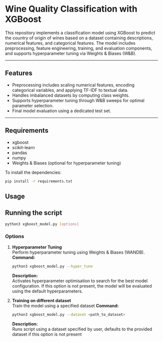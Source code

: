 # Wine Quality Classification with XGBoost

This repository implements a classification model using XGBoost to predict the country of origin of wines based on a dataset containing descriptions, numerical features, and categorical features. The model includes preprocessing, feature engineering, training, and evaluation components, and supports hyperparameter tuning via Weights & Biases (W&B).

---

## Features

- Preprocessing includes scaling numerical features, encoding categorical variables, and applying TF-IDF to textual data.
- Handles imbalanced datasets by computing class weights.
- Supports hyperparameter tuning through W&B sweeps for optimal parameter selection.
- Final model evaluation using a dedicated test set.

---

## Requirements

- xgboost
- scikit-learn
- pandas
- numpy
- Weights & Biases (optional for hyperparameter tuning)

To install the dependencies:

```bash
pip install -r requirements.txt
```

## Usage

## Running the script

```bash
python3 xgboost_model.py [options]
```

### Options

1. **Hyperparameter Tuning**  
   Perform hyperparameter tuning using Weights & Biases (WANDB).  
   **Command:**

   ```bash
   python3 xgboost_model.py --hyper_tune
   ```

   **Description:**  
   Activates hyperparameter optimisation to search for the best model configuration. If this option is not present, the model will be evaluated using the default hyperparameters.

2. **Training on different dataset**  
   Train the model using a specified dataset
   **Command:**

   ```bash
   python3 xgboost_model.py --dataset <path_to_dataset>
   ```

   **Description:**  
   Runs script using a dataset specified by user, defaults to the provided dataset if this option is not present
